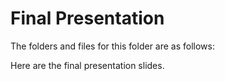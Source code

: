 # Final Presentation

The folders and files for this folder are as follows:

Here are the final presentation slides.
